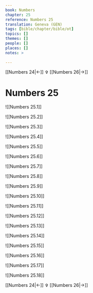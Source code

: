 ```yaml
---
book: Numbers
chapter: 25
reference: Numbers 25
translation: Geneva (GEN)
tags: [bible/chapter/bible/ot]
topics: []
themes: []
people: []
places: []
notes: >
  
---
```


[[Numbers 24|<-]] ✞ [[Numbers 26|->]]

# Numbers 25

![[Numbers 25.1]]

![[Numbers 25.2]]

![[Numbers 25.3]]

![[Numbers 25.4]]

![[Numbers 25.5]]

![[Numbers 25.6]]

![[Numbers 25.7]]

![[Numbers 25.8]]

![[Numbers 25.9]]

![[Numbers 25.10]]

![[Numbers 25.11]]

![[Numbers 25.12]]

![[Numbers 25.13]]

![[Numbers 25.14]]

![[Numbers 25.15]]

![[Numbers 25.16]]

![[Numbers 25.17]]

![[Numbers 25.18]]

[[Numbers 24|<-]] ✞ [[Numbers 26|->]]
